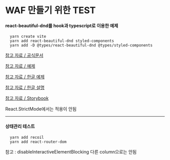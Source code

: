 # WAF 만들기 위한 TEST

#### react-beautiful-dnd를 hook과 typescript로 이용한 예제

      yarn create vite
      yarn add react-beautiful-dnd styled-components
      yarn add -D @types/react-beautiful-dnd @types/styled-components

[참고 자료 / 공식문서](https://github.com/atlassian/react-beautiful-dnd)

[참고 자료 / 예제](https://github.com/eggheadio-projects/Beautiful-and-Accessible-Drag-and-Drop-with-react-beautiful-dnd-notes)

[참고 자료 / 한글 예제](https://github.com/DarrenKwonDev/beautiful-dnd-functional-revision)

[참고 자료 / 한글 설명](https://darrengwon.tistory.com/1052)

[참고 자료 / Storybook](https://react-beautiful-dnd.netlify.app/?path=/story/single-vertical-list--basic)

React.StrictMode에서는 적용이 안됨

---

#### 상태관리 테스트

      yarn add recoil
      yarn add react-router-dom

참고 : disableInteractiveElementBlocking 다른 column으로는 안됨
